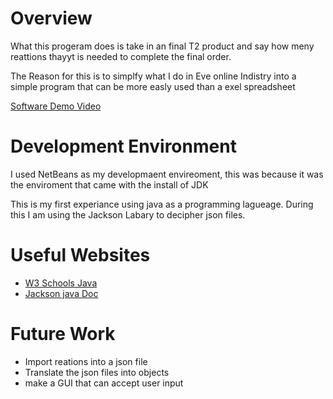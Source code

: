 # Overview

What this progeram does is take in an final T2 product and say how meny reattions thayyt is needed to complete the final order.

The Reason for this is to simplfy what I do in Eve online Indistry into a simple program that can be more easly used than a exel spreadsheet

[Software Demo Video](http://youtube.link.goes.here)

# Development Environment

I used NetBeans as my developmaent envireoment, this was because it was the enviroment that came with the install of JDK

This is my first experiance using java as a programming lagueage. During this I am using the Jackson Labary to decipher json files.


# Useful Websites

- [W3 Schools Java](https://www.w3schools.com/java/)
- [Jackson java Doc](https://www.javadoc.io/doc/com.fasterxml.jackson.core/jackson-databind/latest/index.html)

# Future Work

- Import reations into a json file 
- Translate the json files into objects
- make a GUI that can accept user input